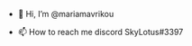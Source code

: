 - 👋 Hi, I’m @mariamavrikou

- 📫 How to reach me discord SkyLotus#3397

<!---
mariamavrikou/mariamavrikou is a ✨ special ✨ repository because its `README.md` (this file) appears on your GitHub profile.
You can click the Preview link to take a look at your changes.
--->
